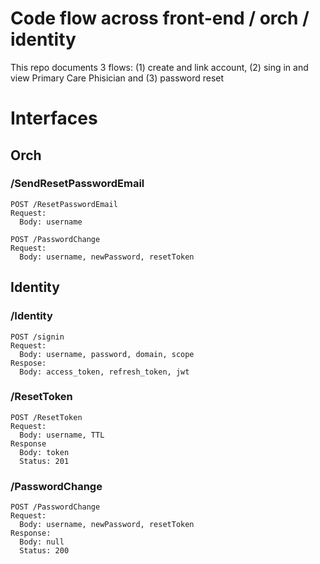 # Code flow across front-end / orch / identity

This repo documents 3 flows: (1) create and link account, (2) sing in and view Primary Care Phisician and (3) password reset


# Interfaces

## Orch

### /SendResetPasswordEmail

```
POST /ResetPasswordEmail
Request:
  Body: username
```

```
POST /PasswordChange
Request:
  Body: username, newPassword, resetToken
```

## Identity

### /Identity

```
POST /signin
Request:
  Body: username, password, domain, scope
Respose:
  Body: access_token, refresh_token, jwt
```

### /ResetToken

```
POST /ResetToken
Request:
  Body: username, TTL
Response
  Body: token
  Status: 201
```

### /PasswordChange

```
POST /PasswordChange
Request:
  Body: username, newPassword, resetToken
Response:
  Body: null
  Status: 200
```